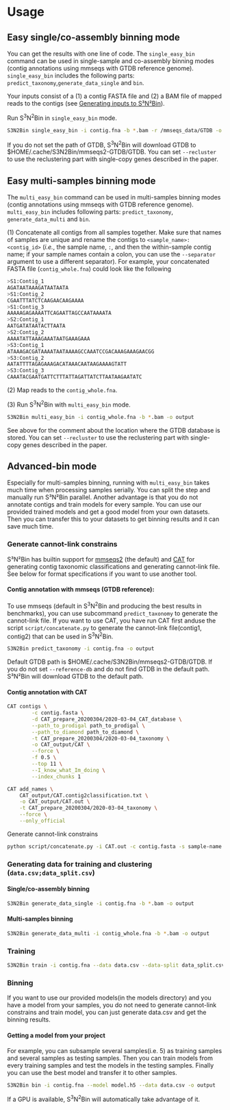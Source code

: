 # Usage

## Easy single/co-assembly binning mode

You can get the results with one line of code. The `single_easy_bin` command can be used in
single-sample and co-assembly binning modes (contig annotations using mmseqs
with GTDB reference genome). `single_easy_bin` includes the following parts:
`predict_taxonomy`,`generate_data_single` and `bin`.

Your inputs consist of a (1) a contig FASTA file and (2) a BAM file of mapped
reads to the contigs (see [Generating inputs to S³N²Bin](generate.html)).

Run S<sup>3</sup>N<sup>2</sup>Bin in `single_easy_bin` mode.

```bash
S3N2Bin single_easy_bin -i contig.fna -b *.bam -r /mmseqs_data/GTDB -o output 
```

If you do not set the path of GTDB, S<sup>3</sup>N<sup>2</sup>Bin will download GTDB  to $HOME/.cache/S3N2Bin/mmseqs2-GTDB/GTDB. You can set `--recluster` to use the reclustering part with single-copy genes described in the paper.

## Easy multi-samples binning mode

The `multi_easy_bin` command can be used in
multi-samples binning modes (contig annotations using mmseqs
with GTDB reference genome). `multi_easy_bin` includes following parts: `predict_taxonomy`, `generate_data_multi` and `bin`.

(1) Concatenate all contigs from all samples together. Make sure that names of
samples are unique and rename the contigs to `<sample_name>:<contig_id>`
(_i.e._, the sample name, `:`, and then the within-sample contig name; if your
sample names contain a colon, you can use the `--separator` argument to use a
different separator). For example, your concatenated FASTA file
(`contig_whole.fna`) could look like the following

```bash
>S1:Contig_1
AGATAATAAAGATAATAATA
>S1:Contig_2
CGAATTTATCTCAAGAACAAGAAAA
>S1:Contig_3
AAAAAGAGAAAATTCAGAATTAGCCAATAAAATA
>S2:Contig_1
AATGATATAATACTTAATA
>S2:Contig_2
AAAATATTAAAGAAATAATGAAAGAAA
>S3:Contig_1
ATAAAGACGATAAAATAATAAAAGCCAAATCCGACAAAGAAAGAACGG
>S3:Contig_2
AATATTTTAGAGAAAGACATAAACAATAAGAAAAGTATT
>S3:Contig_3
CAAATACGAATGATTCTTTATTAGATTATCTTAATAAGAATATC
```

(2) Map reads to the `contig_whole.fna`.

(3) Run S<sup>3</sup>N<sup>2</sup>Bin with `multi_easy_bin` mode.

```bash
S3N2Bin multi_easy_bin -i contig_whole.fna -b *.bam -o output
```

See above for the comment about the location where the GTDB database is stored. You can set `--recluster` to use the reclustering part with single-copy genes described in the paper.

## Advanced-bin mode

Especially for multi-samples binning, running with `multi_easy_bin` takes much time when processing samples serially. You can split the step and manually run S³N²Bin parallel. Another advantage is that you do not annotate contigs and train models for every sample. You can use our provided trained models and get a good model from your own datasets. Then you can transfer this to your datasets to get binning results and it can save much time.

### Generate cannot-link constrains

S³N²Bin has builtin support for
[mmseqs2](https://github.com/soedinglab/MMseqs2) (the default) and
[CAT](https://github.com/dutilh/CAT) for generating contig taxonomic
classifications and generating cannot-link file. See below for format
specifications if you want to use another tool.

#### Contig annotation with mmseqs (GTDB reference):

To use mmseqs (default in S<sup>3</sup>N<sup>2</sup>Bin and producing the best
results in benchmarks), you can use subcommand `predict_taxonomy` to generate
the cannot-link file. If you want to use CAT, you have run CAT first anduse
the script `script/concatenate.py` to generate the cannot-link file(contig1,
contig2) that can be used in S<sup>3</sup>N<sup>2</sup>Bin.

```bash
S3N2Bin predict_taxonomy -i contig.fna -o output
```

Default GTDB path is $HOME/.cache/S3N2Bin/mmseqs2-GTDB/GTDB. If you do not set
`--reference-db` and do not find GTDB in the default path. S³N²Bin will
download GTDB to the default path.

#### Contig annotation with CAT

```bash
CAT contigs \
        -c contig.fasta \
        -d CAT_prepare_20200304/2020-03-04_CAT_database \
        --path_to_prodigal path_to_prodigal \
        --path_to_diamond path_to_diamond \
        -t CAT_prepare_20200304/2020-03-04_taxonomy \
        -o CAT_output/CAT \
        --force \
        -f 0.5 \
        --top 11 \
        --I_know_what_Im_doing \
        --index_chunks 1

CAT add_names \
    CAT_output/CAT.contig2classification.txt \
    -o CAT_output/CAT.out \
    -t CAT_prepare_20200304/2020-03-04_taxonomy \
    --force \
    --only_official
```

Generate cannot-link constrains

```bash
python script/concatenate.py -i CAT.out -c contig.fasta -s sample-name -o output --CAT
```

### Generating data for training and clustering (`data.csv;data_split.csv`)

#### Single/co-assembly binning

```bash
S3N2Bin generate_data_single -i contig.fna -b *.bam -o output
```

#### Multi-samples binning

```bash
S3N2Bin generate_data_multi -i contig_whole.fna -b *.bam -o output
```

### Training

```bash
S3N2Bin train -i contig.fna --data data.csv --data-split data_split.csv -c cannot.txt -o output
```

### Binning

If you want to use our provided models(in the models directory) and you have a model from your samples, you do not need to generate cannot-link constrains and train model, you can just generate data.csv and get the binning results. 

#### Getting a model from your project

For example, you can subsample several samples(i.e. 5) as training samples and several samples as testing samples. Then you can train models from every training samples and test the models in the testing samples. Finally you can use the best model and transfer it to other samples.


```bash
S3N2Bin bin -i contig.fna --model model.h5 --data data.csv -o output 
```

If a GPU is available, S<sup>3</sup>N<sup>2</sup>Bin will automatically take
advantage of it.

